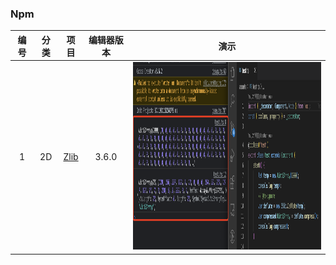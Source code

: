 ### Npm
| 编号 | 分类 | 项目 | 编辑器版本 | 演示 |
| :---: | :---: | :---: | :---: | :---: |
| 1 | 2D | [Zlib](https://gitee.com/yeshao2069/cocos-creator-how-to-use/tree/v3.6.x/proj/Npm/Creator3.6.0_zlibUse) | 3.6.0 | <div align=center><img src="../../image/202211/2022112201.png" width="450" height="300" /></div> |
